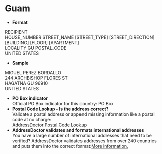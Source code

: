 Guam
====

- **Format**

RECIPIENT  
HOUSE_NUMBER STREET_NAME [STREET_TYPE] [STREET_DIRECTION] [BUILDING] [FLOOR] [APARTMENT]  
LOCALITY GU POSTAL_CODE  
UNITED STATES
- **Sample**

MIGUEL PEREZ BORDALLO  
244 ARCHBISHOP FLORES ST  
HAGATNA GU 96910  
UNITED STATES
- **PO Box indicator**  
Official PO Box indicator for this country: PO Box
- **Postal Code Lookup - Is the address correct?**  
Validate a postal address or append missing information like a postal code at no charge:  
[AddressDoctor Postal Code Lookup](http://lookup.addressdoctor.com/lookup/default.aspx?lang=en&country=GUM)
- **AddressDoctor validates and formats international addresses**  
You have a large number of international addresses that need to be verified? AddressDoctor validates addresses from over 240 countries and puts them into the correct format:[More information.](index.php?id=31&L=1)